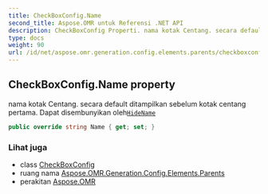 ```yaml
---
title: CheckBoxConfig.Name
second_title: Aspose.OMR untuk Referensi .NET API
description: CheckBoxConfig Properti. nama kotak Centang. secara default ditampilkan sebelum kotak centang pertama. Dapat disembunyikan olehHideName
type: docs
weight: 90
url: /id/net/aspose.omr.generation.config.elements.parents/checkboxconfig/name/
---
```

## CheckBoxConfig.Name property

nama kotak Centang. secara default ditampilkan sebelum kotak centang pertama. Dapat disembunyikan oleh[`HideName`](../hidename/)

```csharp
public override string Name { get; set; }
```

### Lihat juga

* class [CheckBoxConfig](../)
* ruang nama [Aspose.OMR.Generation.Config.Elements.Parents](../../checkboxconfig/)
* perakitan [Aspose.OMR](../../../)


